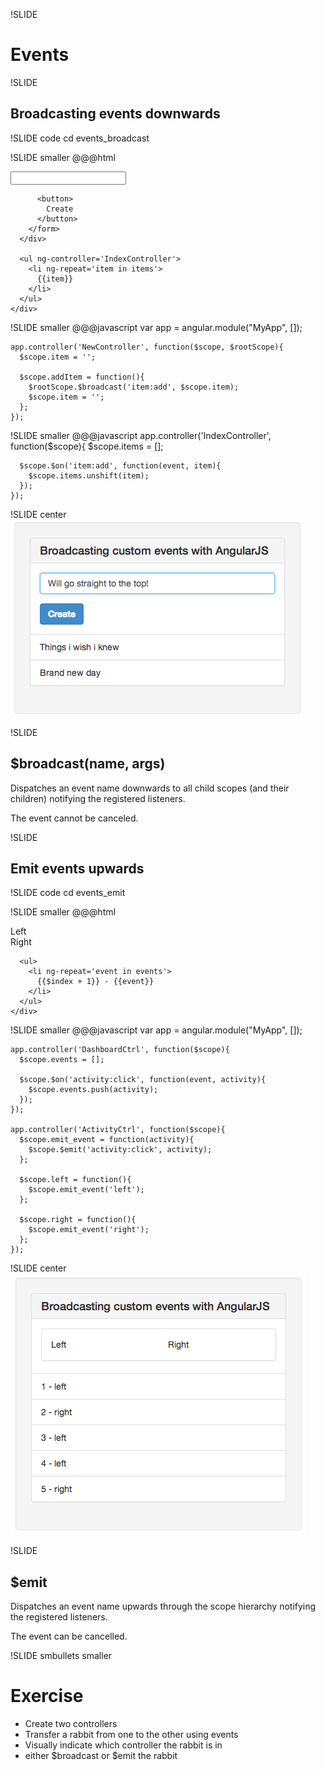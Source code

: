 !SLIDE
# Events #

!SLIDE
## Broadcasting events downwards ##

!SLIDE code
cd events_broadcast

!SLIDE smaller
    @@@html
    <body ng-app='MyApp'>
      <div ng-controller='NewController'>
        <form ng-submit='addItem()'>
          <input type='text' ng-model='item'>

          <button>
            Create
          </button>
        </form>
      </div>

      <ul ng-controller='IndexController'>
        <li ng-repeat='item in items'>
          {{item}}
        </li>
      </ul>
    </div>
  </body>

!SLIDE smaller
    @@@javascript
    var app = angular.module("MyApp", []);

    app.controller('NewController', function($scope, $rootScope){
      $scope.item = '';

      $scope.addItem = function(){
        $rootScope.$broadcast('item:add', $scope.item);
        $scope.item = '';
      };
    });

!SLIDE smaller
    @@@javascript
    app.controller('IndexController', function($scope){
      $scope.items = [];

      $scope.$on('item:add', function(event, item){
        $scope.items.unshift(item);
      });
    });

!SLIDE center
![broadcast event](broadcast_event.png)

!SLIDE
## $broadcast(name, args) ##
Dispatches an event name downwards to all child scopes (and their children) notifying the registered listeners.

The event cannot be canceled.

!SLIDE
## Emit events upwards ##

!SLIDE code
cd events_emit

!SLIDE smaller
    @@@html
    <div ng-controller='DashboardCtrl'>
      <div ng-controller='ActivityCtrl'>
        <div>
          <div ng-click='left()'>
            Left
          </div>
          <div ng-click='right()'>
            Right
          </div>
        </div>
      </div>

      <ul>
        <li ng-repeat='event in events'>
          {{$index + 1}} - {{event}}
        </li>
      </ul>
    </div>

!SLIDE smaller
    @@@javascript
    var app = angular.module("MyApp", []);

    app.controller('DashboardCtrl', function($scope){
      $scope.events = [];

      $scope.$on('activity:click', function(event, activity){
        $scope.events.push(activity);
      });
    });

    app.controller('ActivityCtrl', function($scope){
      $scope.emit_event = function(activity){
        $scope.$emit('activity:click', activity);
      };

      $scope.left = function(){
        $scope.emit_event('left');
      };

      $scope.right = function(){
        $scope.emit_event('right');
      };
    });

!SLIDE center
![emit event](emit_event.png)

!SLIDE
## $emit ##
Dispatches an event name upwards through the scope hierarchy notifying the registered listeners.

The event can be cancelled.

!SLIDE smbullets smaller
# Exercise #
* Create two controllers
* Transfer a rabbit from one to the other using events
* Visually indicate which controller the rabbit is in
* either $broadcast or $emit the rabbit
